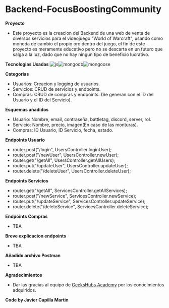 # Backend-FocusBoostingCommunity
**Proyecto**
- Este proyecto es la creacion del Backend de una web de venta de diversos servicios para el videojuego "World of Warcraft", usando como moneda de cambio el propio oro dentro del juego, el fin de este proyecto es meramente educativo pero no se descarta en un futuro que salga a la luz, dado que no hay ningun tipo de beneficio lucrativo.

**Tecnologias Usadas**
![js](https://user-images.githubusercontent.com/114490860/222938175-98f88838-1bdc-4255-a3cb-d14e8a614a9c.png)![mongodb](https://user-images.githubusercontent.com/114490860/222938180-670123f9-e7b5-444d-a768-3b99d10df020.png)![mongoose](https://user-images.githubusercontent.com/114490860/222938190-5aa3f244-5fd4-4dbb-b0fd-9ba1d1ee7e64.png)

**Categorias**
- Usuarios: Creacion y logging de usuarios.
- Servicios: CRUD de servicios y endpoints.
- Compras: CRUD de compras y endpoints. (Se generan con el ID del Usuario y el ID del Servicio).

**Esquemas añadidos**
- Usuario: Nombre, email, contraseña, battletag, discord, server, rol.
- Servicio: Nombre, precio, imagen(En caso de las monturas).
- Compras: ID Usuario, ID Servicio, fecha, estado.

**Endpoints Usuario**
- router.post("/login", UsersController.loginUser);
- router.post("/newUser", UsersController.newUser);
- router.get("/getAll", UsersController.getAllUsers);
- router.put("/updateUser", UsersController.updateUser);
- router.delete("/deleteUser", UsersController.deleteUser);

**Endpoints Servicios**
- router.get("/getAll", ServicesController.getAllServices);
- router.post("/newService", ServicesController.newService);
- router.put("/updateService", ServicesController.updateService);
- router.delete("/deleteService", ServicesController.deleteService);

**Endpoints Compras**
- TBA

**Breve explicacion endpoints**
- TBA

**Añadido archivo Postman**
- TBA

**Agradecimientos**
- Dar las gracias al equipo de <a href="https://geekshubsacademy.com/">GeeksHubs Academy</a> por los conocimientos adquiridos.

**Code by Javier Capilla Martin**
